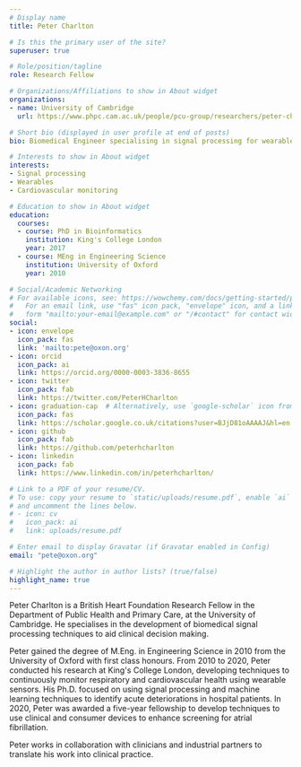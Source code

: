 ```yaml
---
# Display name
title: Peter Charlton

# Is this the primary user of the site?
superuser: true

# Role/position/tagline
role: Research Fellow

# Organizations/Affiliations to show in About widget
organizations:
- name: University of Cambridge
  url: https://www.phpc.cam.ac.uk/people/pcu-group/researchers/peter-charlton/

# Short bio (displayed in user profile at end of posts)
bio: Biomedical Engineer specialising in signal processing for wearables.

# Interests to show in About widget
interests:
- Signal processing
- Wearables
- Cardiovascular monitoring

# Education to show in About widget
education:
  courses:
  - course: PhD in Bioinformatics
    institution: King's College London
    year: 2017
  - course: MEng in Engineering Science
    institution: University of Oxford
    year: 2010

# Social/Academic Networking
# For available icons, see: https://wowchemy.com/docs/getting-started/page-builder/#icons
#   For an email link, use "fas" icon pack, "envelope" icon, and a link in the
#   form "mailto:your-email@example.com" or "/#contact" for contact widget.
social:
- icon: envelope
  icon_pack: fas
  link: 'mailto:pete@oxon.org'
- icon: orcid
  icon_pack: ai
  link: https://orcid.org/0000-0003-3836-8655
- icon: twitter
  icon_pack: fab
  link: https://twitter.com/PeterHCharlton
- icon: graduation-cap  # Alternatively, use `google-scholar` icon from `ai` icon pack
  icon_pack: fas
  link: https://scholar.google.co.uk/citations?user=BJjD81oAAAAJ&hl=en
- icon: github
  icon_pack: fab
  link: https://github.com/peterhcharlton
- icon: linkedin
  icon_pack: fab
  link: https://www.linkedin.com/in/peterhcharlton/

# Link to a PDF of your resume/CV.
# To use: copy your resume to `static/uploads/resume.pdf`, enable `ai` icons in `params.toml`, 
# and uncomment the lines below.
# - icon: cv
#   icon_pack: ai
#   link: uploads/resume.pdf

# Enter email to display Gravatar (if Gravatar enabled in Config)
email: "pete@oxon.org"

# Highlight the author in author lists? (true/false)
highlight_name: true
---
```


Peter Charlton is a British Heart Foundation Research Fellow in the Department of Public Health and Primary Care, at the University of Cambridge. He specialises in the development of biomedical signal processing techniques to aid clinical decision making. 

Peter gained the degree of M.Eng. in Engineering Science in 2010 from the University of Oxford with first class honours. From 2010 to 2020, Peter conducted his research at King's College London, developing techniques to continuously monitor respiratory and cardiovascular health using wearable sensors. His Ph.D. focused on using signal processing and machine learning techniques to identify acute deteriorations in hospital patients. In 2020, Peter was awarded a five-year fellowship to develop techniques to use clinical and consumer devices to enhance screening for atrial fibrillation. 

Peter works in collaboration with clinicians and industrial partners to translate his work into clinical practice.
